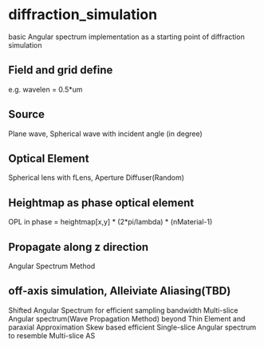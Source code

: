# diffraction_simulation
basic Angular spectrum implementation as a starting point of diffraction simulation

## Field and grid define
e.g. wavelen = 0.5*um

## Source
Plane wave, Spherical wave with incident angle (in degree)

## Optical Element
Spherical lens with fLens, Aperture
Diffuser(Random)

## Heightmap as phase optical element
OPL in phase = heightmap[x,y] * (2*pi/lambda) * (nMaterial-1)

## Propagate along z direction
Angular Spectrum Method

##  off-axis simulation, Alleiviate Aliasing(TBD)
Shifted Angular Spectrum for efficient sampling bandwidth
Multi-slice Angular spectrum(Wave Propagation Method) beyond Thin Element and paraxial Approximation
Skew based efficient Single-slice Angular spectrum to resemble Multi-slice AS
